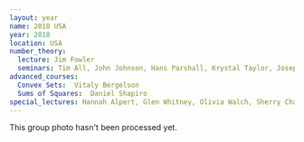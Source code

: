 ```yaml
---
layout: year
name: 2018 USA
year: 2018
location: USA
number_theory:
  lecture: Jim Fowler
  seminars: Tim All, John Johnson, Hans Parshall, Krystal Taylor, Joseph Vandehey, Warren Sinnott
advanced_courses:
  Convex Sets:  Vitaly Bergelson
  Sums of Squares:  Daniel Shapiro
special_lectures: Hannah Alpert, Glen Whitney, Olivia Walch, Sherry Chan, Eric Katz, Warren Sinnott, Dustin Mixon, Hoi Nguyen, Ovidiu Costin
---
```

This group photo hasn't been processed yet.



 
